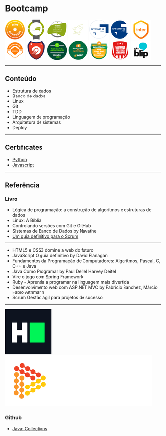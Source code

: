 # Bootcamp
[<img src="img/dio/codeanywhere.png">](https://digitalinnovation.one/bootcamps/code-anywhere) 
[<img src="img/dio/everis_fullstack.png">](https://digitalinnovation.one/bootcamps/everis-fullstack-developer) 
[<img src="img/dio/everis_qa.png">](https://digitalinnovation.one/bootcamps/everis-quality-assurance-beginner)
[<img src="img/dio/everis_kotlin.png">](https://digitalinnovation.one/bootcamps/everis-kotlin-developer) 
[<img src="img/dio/gtf_java.png">](https://digitalinnovation.one/bootcamps/gft-start-2-java) 
[<img src="img/dio/gtf_net.png">](https://digitalinnovation.one/bootcamps/gft-start-2-net)
[<img src="img/dio/inter.png">](https://digitalinnovation.one/bootcamps/inter-java-developer)
[<img src="img/dio/inter_mobile.png">](https://digitalinnovation.one/bootcamps/inter-android-developer)
[<img src="img/dio/impulso.png">](https://digitalinnovation.one/bootcamps/bootcamp-ruby-impulso)
[<img src="img/dio/localizalabs.png">](https://digitalinnovation.one/bootcamps/localizalabs-net-developer) 
[<img src="img/dio/mrv.png">](https://digitalinnovation.one/bootcamps/mrv-net-developer)
[<img src="img/dio/mrv_front.png">](https://digitalinnovation.one/bootcamps/mrv-front-end-spa-developer)
[<img src="img/dio/santander_fullstack.png">](https://app.becas-santander.com/pt-BR/program/santanderbootcamp) 
[<img src="img/dio/takeblip.png">](https://digitalinnovation.one/bootcamps/take-blip-fullstack-developer)


---

## Conteúdo
* Estrutura de dados
* Banco de dados
* Linux
* Git
* TDD
* Linguagem de programação
* Arquitetura de sistemas
* Deploy

---

## Certificates
* [Python](https://www.hackerrank.com/certificates/8954a68221f0)
* [Javascript](https://www.hackerrank.com/certificates/f338afee6b4d)

---

## Referência
### Livro
* Lógica de programação: a construção de algoritmos e estruturas de dados
* Linux: A Bíblia
* Controlando versões com Git e GitHub
* Sistemas de Banco de Dados by Navathe
* [Um guia definitivo para o Scrum](https://www.scrumguides.org/docs/scrumguide/v1/scrum-guide-portuguese-br.pdf)
---
* HTML5 e CSS3 domine a web do futuro 
* JavaScript O guia definitivo by David Flanagan
* Fundamentos da Programação de Computadores: Algoritmos, Pascal, C, C++ e Java
* Java Como Programar by Paul Deitel Harvey Deitel
* Vire o jogo com Spring Framework
* Ruby - Aprenda a programar na linguagem mais divertida
* Desenvolvimento web com ASP.NET MVC by Fabrício Sanchez, Márcio Fábio Althmann
* Scrum Gestão ágil para projetos de sucesso

---

[<img src="img/hackerrank.png">](https://www.hackerrank.com)
[<img src="img/dio.png">](https://digitalinnovation.one/)
### Github
* [Java: Collections](https://github.com/wesleyfuchter/collections-course)